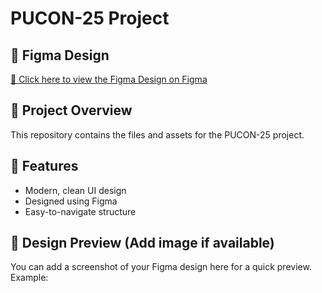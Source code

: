 # PUCON-25 Project

## 🎨 Figma Design

[🔗 Click here to view the Figma Design on Figma](https://www.figma.com/design/se9e3vYLKDzBvfPqHhjBqK/PUCON-25?node-id=0-1&t=JnxphvuDhsYPN58d-1)

## 📂 Project Overview

This repository contains the files and assets for the PUCON-25 project.

## 🚀 Features

- Modern, clean UI design
- Designed using Figma
- Easy-to-navigate structure

## 📸 Design Preview (Add image if available)

You can add a screenshot of your Figma design here for a quick preview. Example:

